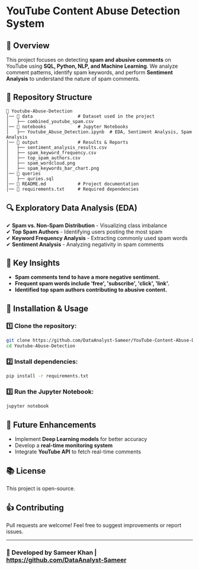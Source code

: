 # YouTube Content Abuse Detection System

## 📌 Overview
This project focuses on detecting **spam and abusive comments** on YouTube using **SQL, Python, NLP, and Machine Learning**. We analyze comment patterns, identify spam keywords, and perform **Sentiment Analysis** to understand the nature of spam comments.

## 📂 Repository Structure
```
📂 Youtube-Abuse-Detection
│── 📂 data                 # Dataset used in the project
│   ├── combined_youtube_spam.csv
│── 📂 notebooks            # Jupyter Notebooks
│   ├── Youtube_Abuse_Detection.ipynb  # EDA, Sentiment Analysis, Spam Analysis
│── 📂 output               # Results & Reports
│   ├── sentiment_analysis_results.csv
│   ├── spam_keyword_frequency.csv
│   ├── top_spam_authors.csv
│   ├── spam_wordcloud.png
│   ├── spam_keywords_bar_chart.png
│── 📂 queries
│   ├── quries.sql
│── 📝 README.md            # Project documentation
│── 📝 requirements.txt     # Required dependencies
```

## 🔍 Exploratory Data Analysis (EDA)
✔ **Spam vs. Non-Spam Distribution** - Visualizing class imbalance  
✔ **Top Spam Authors** - Identifying users posting the most spam  
✔ **Keyword Frequency Analysis** - Extracting commonly used spam words  
✔ **Sentiment Analysis** - Analyzing negativity in spam comments  

## 🧠 Key Insights
- **Spam comments tend to have a more negative sentiment.**
- **Frequent spam words include 'free', 'subscribe', 'click', 'link'.**
- **Identified top spam authors contributing to abusive content.**

## 🚀 Installation & Usage
### **1️⃣ Clone the repository:**
```bash
git clone https://github.com/DataAnalyst-Sameer/YouTube-Content-Abuse-Detection.git
cd Youtube-Abuse-Detection
```
### **2️⃣ Install dependencies:**
```bash
pip install -r requirements.txt
```
### **3️⃣ Run the Jupyter Notebook:**
```bash
jupyter notebook
```

## 🌟 Future Enhancements
- Implement **Deep Learning models** for better accuracy
- Develop a **real-time monitoring system**
- Integrate **YouTube API** to fetch real-time comments

## 📚 License
This project is open-source.

## 👍 Contributing
Pull requests are welcome! Feel free to suggest improvements or report issues.

---
### 🚀 Developed by Sameer Khan | https://github.com/DataAnalyst-Sameer

